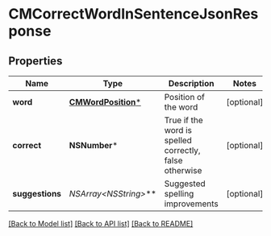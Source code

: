 # CMCorrectWordInSentenceJsonResponse

## Properties
Name | Type | Description | Notes
------------ | ------------- | ------------- | -------------
**word** | [**CMWordPosition***](CMWordPosition.md) | Position of the word | [optional] 
**correct** | **NSNumber*** | True if the word is spelled correctly, false otherwise | [optional] 
**suggestions** | **NSArray&lt;NSString*&gt;*** | Suggested spelling improvements | [optional] 

[[Back to Model list]](../README.md#documentation-for-models) [[Back to API list]](../README.md#documentation-for-api-endpoints) [[Back to README]](../README.md)


